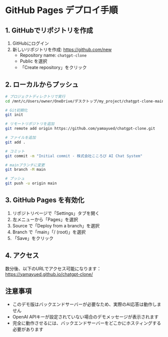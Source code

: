 # GitHub Pages デプロイ手順

## 1. GitHubでリポジトリを作成
1. GitHubにログイン
2. 新しいリポジトリを作成: https://github.com/new
   - Repository name: `chatgpt-clone`
   - Public を選択
   - 「Create repository」をクリック

## 2. ローカルからプッシュ
```bash
# プロジェクトディレクトリで実行
cd /mnt/c/Users/owner/OneDrive/デスクトップ/my_project/chatgpt-clone-main

# Git初期化
git init

# リモートリポジトリを追加
git remote add origin https://github.com/yamayued/chatgpt-clone.git

# ファイルを追加
git add .

# コミット
git commit -m "Initial commit - 株式会社こころび AI Chat System"

# mainブランチに変更
git branch -M main

# プッシュ
git push -u origin main
```

## 3. GitHub Pages を有効化
1. リポジトリページで「Settings」タブを開く
2. 左メニューから「Pages」を選択
3. Source で「Deploy from a branch」を選択
4. Branch で「main」「/ (root)」を選択
5. 「Save」をクリック

## 4. アクセス
数分後、以下のURLでアクセス可能になります：
https://yamayued.github.io/chatgpt-clone/

## 注意事項
- このデモ版はバックエンドサーバーが必要なため、実際のAI応答は動作しません
- OpenAI APIキーが設定されていない場合のデモメッセージが表示されます
- 完全に動作させるには、バックエンドサーバーをどこかにホスティングする必要があります